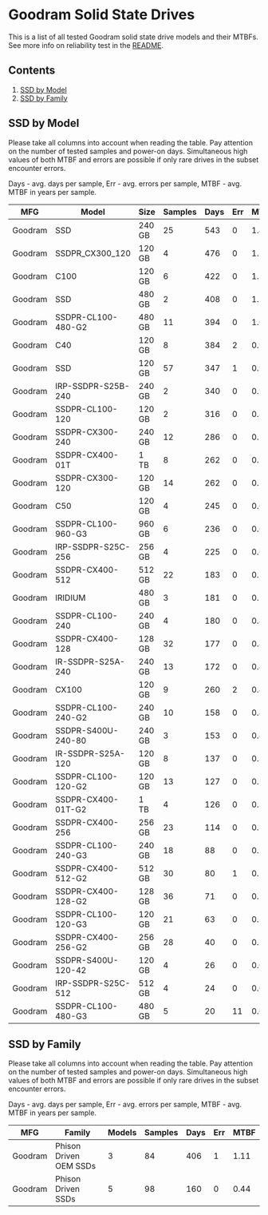 Goodram Solid State Drives
==========================

This is a list of all tested Goodram solid state drive models and their MTBFs. See
more info on reliability test in the [README](https://github.com/linuxhw/SMART).

Contents
--------

1. [ SSD by Model  ](#ssd-by-model)
2. [ SSD by Family ](#ssd-by-family)

SSD by Model
------------

Please take all columns into account when reading the table. Pay attention on the
number of tested samples and power-on days. Simultaneous high values of both MTBF
and errors are possible if only rare drives in the subset encounter errors.

Days - avg. days per sample,
Err  - avg. errors per sample,
MTBF - avg. MTBF in years per sample.

| MFG       | Model              | Size   | Samples | Days  | Err   | MTBF |
|-----------|--------------------|--------|---------|-------|-------|------|
| Goodram   | SSD                | 240 GB | 25      | 543   | 0     | 1.49   |
| Goodram   | SSDPR_CX300_120    | 120 GB | 4       | 476   | 0     | 1.30   |
| Goodram   | C100               | 120 GB | 6       | 422   | 0     | 1.16   |
| Goodram   | SSD                | 480 GB | 2       | 408   | 0     | 1.12   |
| Goodram   | SSDPR-CL100-480-G2 | 480 GB | 11      | 394   | 0     | 1.08   |
| Goodram   | C40                | 120 GB | 8       | 384   | 2     | 0.98   |
| Goodram   | SSD                | 120 GB | 57      | 347   | 1     | 0.95   |
| Goodram   | IRP-SSDPR-S25B-240 | 240 GB | 2       | 340   | 0     | 0.93   |
| Goodram   | SSDPR-CL100-120    | 120 GB | 2       | 316   | 0     | 0.87   |
| Goodram   | SSDPR-CX300-240    | 240 GB | 12      | 286   | 0     | 0.78   |
| Goodram   | SSDPR-CX400-01T    | 1 TB   | 8       | 262   | 0     | 0.72   |
| Goodram   | SSDPR-CX300-120    | 120 GB | 14      | 262   | 0     | 0.72   |
| Goodram   | C50                | 120 GB | 4       | 245   | 0     | 0.67   |
| Goodram   | SSDPR-CL100-960-G3 | 960 GB | 6       | 236   | 0     | 0.65   |
| Goodram   | IRP-SSDPR-S25C-256 | 256 GB | 4       | 225   | 0     | 0.62   |
| Goodram   | SSDPR-CX400-512    | 512 GB | 22      | 183   | 0     | 0.50   |
| Goodram   | IRIDIUM            | 480 GB | 3       | 181   | 0     | 0.50   |
| Goodram   | SSDPR-CL100-240    | 240 GB | 4       | 180   | 0     | 0.49   |
| Goodram   | SSDPR-CX400-128    | 128 GB | 32      | 177   | 0     | 0.49   |
| Goodram   | IR-SSDPR-S25A-240  | 240 GB | 13      | 172   | 0     | 0.47   |
| Goodram   | CX100              | 120 GB | 9       | 260   | 2     | 0.46   |
| Goodram   | SSDPR-CL100-240-G2 | 240 GB | 10      | 158   | 0     | 0.43   |
| Goodram   | SSDPR-S400U-240-80 | 240 GB | 3       | 153   | 0     | 0.42   |
| Goodram   | IR-SSDPR-S25A-120  | 120 GB | 8       | 137   | 0     | 0.38   |
| Goodram   | SSDPR-CL100-120-G2 | 120 GB | 13      | 127   | 0     | 0.35   |
| Goodram   | SSDPR-CX400-01T-G2 | 1 TB   | 4       | 126   | 0     | 0.35   |
| Goodram   | SSDPR-CX400-256    | 256 GB | 23      | 114   | 0     | 0.31   |
| Goodram   | SSDPR-CL100-240-G3 | 240 GB | 18      | 88    | 0     | 0.24   |
| Goodram   | SSDPR-CX400-512-G2 | 512 GB | 30      | 80    | 1     | 0.20   |
| Goodram   | SSDPR-CX400-128-G2 | 128 GB | 36      | 71    | 0     | 0.20   |
| Goodram   | SSDPR-CL100-120-G3 | 120 GB | 21      | 63    | 0     | 0.17   |
| Goodram   | SSDPR-CX400-256-G2 | 256 GB | 28      | 40    | 0     | 0.11   |
| Goodram   | SSDPR-S400U-120-42 | 120 GB | 4       | 26    | 0     | 0.07   |
| Goodram   | IRP-SSDPR-S25C-512 | 512 GB | 4       | 24    | 0     | 0.07   |
| Goodram   | SSDPR-CL100-480-G3 | 480 GB | 5       | 20    | 11    | 0.04   |

SSD by Family
-------------

Please take all columns into account when reading the table. Pay attention on the
number of tested samples and power-on days. Simultaneous high values of both MTBF
and errors are possible if only rare drives in the subset encounter errors.

Days - avg. days per sample,
Err  - avg. errors per sample,
MTBF - avg. MTBF in years per sample.

| MFG       | Family                 | Models | Samples | Days  | Err   | MTBF |
|-----------|------------------------|--------|---------|-------|-------|------|
| Goodram   | Phison Driven OEM SSDs | 3      | 84      | 406   | 1     | 1.11   |
| Goodram   | Phison Driven SSDs     | 5      | 98      | 160   | 0     | 0.44   |

